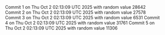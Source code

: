Commit 1 on Thu Oct  2 02:13:09 UTC 2025 with random value 28642
Commit 2 on Thu Oct  2 02:13:09 UTC 2025 with random value 27578
Commit 3 on Thu Oct  2 02:13:09 UTC 2025 with random value 6531
Commit 4 on Thu Oct  2 02:13:09 UTC 2025 with random value 31761
Commit 5 on Thu Oct  2 02:13:09 UTC 2025 with random value 11306
